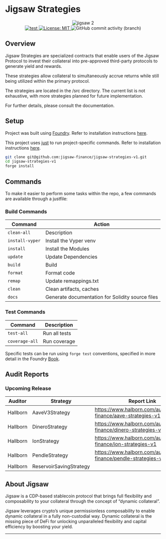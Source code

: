 # Jigsaw Strategies

<p align="center">
  <img src="https://github.com/jigsaw-finance/jigsaw-lite/assets/102415071/894b1ec7-dcbd-4b2d-ac5d-0a9d0df26313" alt="jigsaw 2"><br>
  <a href="https://github.com/jigsaw-finance/jigsaw-lite/actions/workflows/test.yml">
    <img src="https://github.com/jigsaw-finance/jigsaw-lite/actions/workflows/test.yml/badge.svg" alt="test">
  </a>
  <a href="https://github.com/jigsaw-finance/jigsaw-lite/blob/main/LICENSE">
    <img src="https://img.shields.io/badge/License-MIT-blue.svg" alt="License: MIT">
  </a>
  <img alt="GitHub commit activity (branch)" src="https://img.shields.io/github/commit-activity/m/jigsaw-finance/jigsaw-lite">
</p>

[foundry]: https://getfoundry.sh/
[foundry-badge]: https://img.shields.io/badge/Built%20with-Foundry-FFDB1C.svg

## Overview

Jigsaw Strategies are specialized contracts that enable users of the Jigsaw Protocol to invest their collateral into pre-approved third-party protocols to generate yield and rewards.

These strategies allow collateral to simultaneously accrue returns while still being utilized within the primary protocol.

The strategies are located in the /src directory. The current list is not exhaustive, with more strategies planned for future implementation.

For further details, please consult the documentation.

## Setup

Project was built using [Foundry](https://book.getfoundry.sh/). Refer to installation instructions [here](https://github.com/foundry-rs/foundry#installation).

This project uses [just](https://just.systems/man/en/) to run project-specific commands. Refer to installation instructions [here](https://github.com/casey/just?tab=readme-ov-file#installation).

```sh
git clone git@github.com:jigsaw-finance/jigsaw-strategies-v1.git
cd jigsaw-strategies-v1
forge install
```

## Commands

To make it easier to perform some tasks within the repo, a few commands are available through a justfile:

### Build Commands

| Command         | Action                                           |
| --------------- | ------------------------------------------------ |
| `clean-all`     | Description                                      |
| `install-vyper` | Install the Vyper venv                           |
| `install`       | Install the Modules                              |
| `update`        | Update Dependencies                              |
| `build`         | Build                                            |
| `format`        | Format code                                      |
| `remap`         | Update remappings.txt                            |
| `clean`         | Clean artifacts, caches                          |
| `docs`          | Generate documentation for Solidity source files |

### Test Commands

| Command        | Description   |
| -------------- | ------------- |
| `test-all`     | Run all tests |
| `coverage-all` | Run coverage  |

Specific tests can be run using `forge test` conventions, specified in more detail in the Foundry [Book](https://book.getfoundry.sh/reference/forge/forge-test#test-options).

## Audit Reports

### Upcoming Release

| Auditor  | Strategy                | Report Link                                                        |
| -------- | ----------------------- | ------------------------------------------------------------------ |
| Hallborn | AaveV3Strategy          | https://www.halborn.com/audits/jigsaw-finance/aave-strategies-v1   |
| Hallborn | DineroStrategy          | https://www.halborn.com/audits/jigsaw-finance/dinero-strategies-v1 |
| Hallborn | IonStrategy             | https://www.halborn.com/audits/jigsaw-finance/ion-strategies-v1    |
| Hallborn | PendleStrategy          | https://www.halborn.com/audits/jigsaw-finance/pendle-strategies-v1 |
| Hallborn | ReservoirSavingStrategy |                                                                    |

## About Jigsaw

Jigsaw is a CDP-based stablecoin protocol that brings full flexibility and composability to your collateral through the concept of “dynamic collateral”.

Jigsaw leverages crypto’s unique permissionless composability to enable dynamic collateral in a fully non-custodial way.
Dynamic collateral is the missing piece of DeFi for unlocking unparalleled flexibility and capital efficiency by boosting your yield.

---

<p align="center">
</p>
